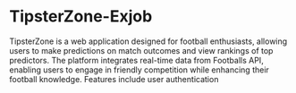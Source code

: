 # TipsterZone-Exjob
TipsterZone is a web application designed for football enthusiasts, allowing users to make predictions on match outcomes and view rankings of top predictors. The platform integrates real-time data from Footballs API, enabling users to engage in friendly competition while enhancing their football knowledge. Features include user authentication
